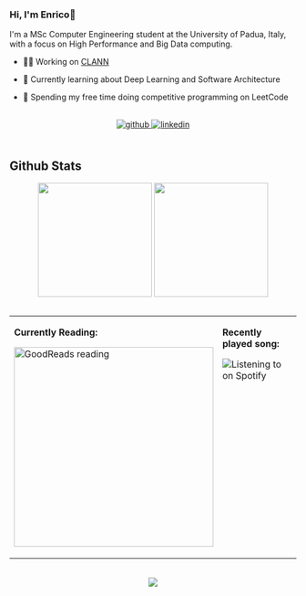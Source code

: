 ### Hi, I'm Enrico🚀  
  

I'm a MSc Computer Engineering student at the University of Padua, Italy, with a focus on High Performance and Big Data computing.  
  
- 👨‍💻 Working on [CLANN](https://github.com/enricobolzonello/clann)

- 📘 Currently learning about Deep Learning and Software Architecture  

- 🏇 Spending my free time doing competitive programming on LeetCode  

<br/>
   
<div align="center">
<a href="https://github.com/enricobolzonello" target="_blank">
<img src=https://img.shields.io/badge/github-%2324292e.svg?&style=for-the-badge&logo=github&logoColor=white alt=github style="margin-bottom: 5px;" />
</a>
<a href="https://linkedin.com/in/enrico-bolzonello" target="_blank">
<img src=https://img.shields.io/badge/linkedin-%231E77B5.svg?&style=for-the-badge&logo=linkedin&logoColor=white alt=linkedin style="margin-bottom: 5px;" />
</a>  
</div>  
  

<br/>  


## Github Stats  
<div align="center">
  <img height=200 align="center" src="https://github-readme-stats.vercel.app/api?username=enricobolzonello" />
  <img height=200 align="center" src="https://github-readme-stats.vercel.app/api/top-langs?username=enricobolzonello&layout=compact&langs_count=8&card_width=320&exclude_repo=enricobolzonello.github.io,ml_homeworks,ids_homeworks" />
</div> 

<br/>  

<div align="center">
<table><tr><td valign="top" width="50%">

**Currently Reading:**  
  

<a href="https://www.goodreads.com/user/updates_rss/143912512?key=eU5InMnlFbVvZDqskZxYfl_VWK7kjRyVQEQUS5Nqj7oiOULU"><img src="https://goodreads-readme.vercel.app/api/book?id=143912512" alt="GoodReads reading" width="350" /></a>  


</td><td valign="top" width="50%">

**Recently played song:**  
  

![Listening to on Spotify](https://spotify-github-profile.kittinanx.com/api/view?uid=enricobolzonello&cover_image=true&theme=natemoo-re&show_offline=false&background_color=000000&interchange=true)

</td></tr></table>  
</div>

<br/>  

<div align="center">
<img src="https://komarev.com/ghpvc/?username=enricobolzonello&&style=flat-square" align="center" />
</div>  
